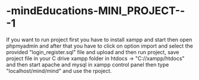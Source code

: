 # -mindEducations-MINI_PROJECT---1

If you want to run project first you have to install xampp and start then open phpmyadmin and after that you have to click on 
option import and select the provided "login_register.sql" file and upload and then run project, save project file in your
C drive xampp folder in htdocs -> "C://xampp/htdocs" and then start apache and mysql in xampp control panel then type
"localhost/mind/mind" and use the rpoject.
